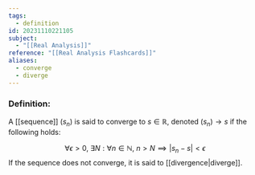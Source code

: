 ```yaml
---
tags:
  - definition
id: 20231110221105
subject:
  - "[[Real Analysis]]"
reference: "[[Real Analysis Flashcards]]"
aliases:
  - converge
  - diverge
---
```

### Definition: 
A [[sequence]] $(s_n)$ is said to converge to $s \in \mathbb{R}$, denoted $(s_{n})\to s$ if the following holds:

$$ \forall \epsilon > 0,\ \exists N : \forall n \in \mathbb{N},\ n > N \implies |s_{n}-s|<\epsilon $$
If the sequence does not converge, it is said to [[divergence|diverge]].